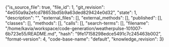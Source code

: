 {"is_source_file": true, "file_id": 1, "git_revision": "4e050a9a2efcd78653bd5b9a63ded829424e0d32", "state": 1, "description": "", "external_files": [], "external_methods": [], "published": [], "classes": [], "methods": [], "calls": [], "search-terms": [], "filename": "/home/kavia/workspace/code-generation/weatherpulse-101007-6b723e55/README.md", "hash": "9fe17158298edce5491c7c245463b002", "format-version": 4, "code-base-name": "default", "knowledge_revision": 3}